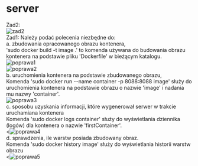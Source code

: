 # server
Zad2: </br>
![zad2](https://github.com/pollubNorbert/server/assets/135065827/319284f3-81d9-4d64-85a0-9cfe5d7f82a5)</br>
Zad1: Należy podać polecenia niezbędne do:</br>
a. zbudowania opracowanego obrazu kontenera,</br>
'sudo docker build -t image .' to komenda używana do budowania obrazu kontenera na podstawie pliku 'Dockerfile' w bieżącym katalogu.</br>
![poprawa1](https://github.com/pollubNorbert/server/assets/135065827/cdea0cdb-4405-4da2-9a87-6a16980939e8)</br>
![poprawa2](https://github.com/pollubNorbert/server/assets/135065827/08bd5254-e9f6-4d1c-98be-686fd5639fc0)</br>
b. uruchomienia kontenera na podstawie zbudowanego obrazu,</br>
Komenda 'sudo docker run --name container -p 8088:8088 image' służy do uruchomienia kontenera na podstawie obrazu o nazwie 'image' i nadania mu nazwy 'container'.</br>
![poprawa3](https://github.com/pollubNorbert/server/assets/135065827/6f6f097e-90bd-4283-9990-3a093a27db38)</br>
c. sposobu uzyskania informacji, które wygenerował serwer w trakcie uruchamiana kontenera</br>
Komenda 'sudo docker logs container' służy do wyświetlania dziennika (logów) dla kontenera o nazwie 'firstContainer'.</br>
<![poprawa4](https://github.com/pollubNorbert/server/assets/135065827/2d637889-8c1e-400d-ae08-e2ab9812aac8)</br>
d. sprawdzenia, ile warstw posiada zbudowany obraz.</br>
Komenda 'sudo docker history image' służy do wyświetlania historii warstw obrazu</br>
<![poprawa5](https://github.com/pollubNorbert/server/assets/135065827/5de2eab3-b904-4eb6-9334-3f54aba2916a)</br>
